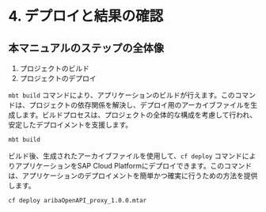 # 4. デプロイと結果の確認

## 本マニュアルのステップの全体像
1. プロジェクトのビルド
2. プロジェクトのデプロイ

`mbt build` コマンドにより、アプリケーションのビルドが行えます。このコマンドは、プロジェクトの依存関係を解決し、デプロイ用のアーカイブファイルを生成します。ビルドプロセスは、プロジェクトの全体的な構成を考慮して行われ、安定したデプロイメントを支援します。

```bash
mbt build
```

ビルド後、生成されたアーカイブファイルを使用して、`cf deploy` コマンドによりアプリケーションをSAP Cloud Platformにデプロイできます。このコマンドは、アプリケーションのデプロイメントを簡単かつ確実に行うための方法を提供します。

```bash
cf deploy aribaOpenAPI_proxy_1.0.0.mtar
```
